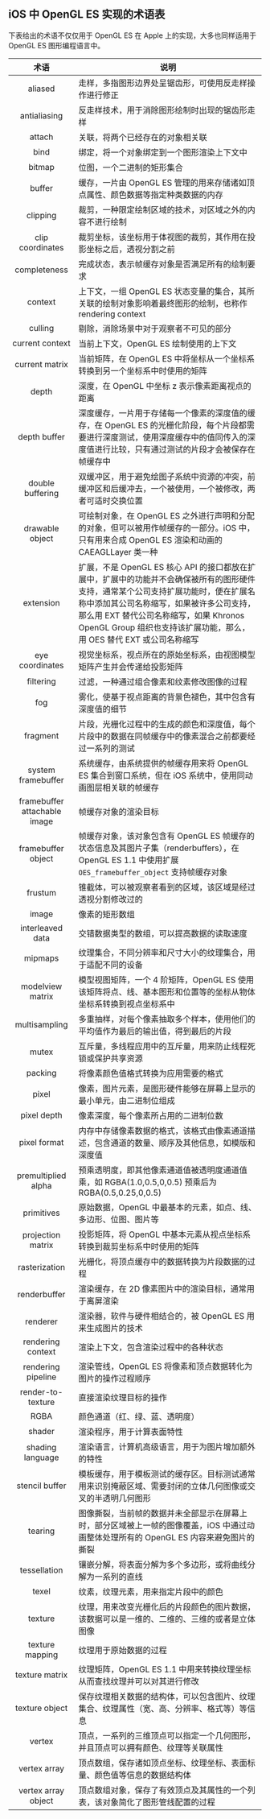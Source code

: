 ## iOS 中 OpenGL ES 实现的术语表
下表给出的术语不仅仅用于 OpenGL ES 在 Apple 上的实现，大多也同样适用于 OpenGL ES 图形编程语言中。

|术语|说明|
|:---:|---|
|aliased|走样，多指图形边界处呈锯齿形，可使用反走样操作进行修正|
|antialiasing|反走样技术，用于消除图形绘制时出现的锯齿形走样|
|attach|关联，将两个已经存在的对象相关联|
|bind|绑定，将一个对象绑定到一个图形渲染上下文中|
|bitmap|位图，一个二进制的矩形集合|
|buffer|缓存，一片由 OpenGL ES 管理的用来存储诸如顶点属性、颜色数据等指定种类数据的内存|
|clipping|裁剪，一种限定绘制区域的技术，对区域之外的内容不进行绘制|
|clip coordinates|裁剪坐标，该坐标用于体视图的裁剪，其作用在投影坐标之后，透视分割之前|
|completeness|完成状态，表示帧缓存对象是否满足所有的绘制要求|
|context|上下文，一组 OpenGL ES 状态变量的集合，其所关联的绘制对象影响着最终图形的绘制，也称作 rendering context|
|culling|剔除，消除场景中对于观察者不可见的部分|
|current context|当前上下文，OpenGL ES 绘制使用的上下文|
|current matrix|当前矩阵，在 OpenGL ES 中将坐标从一个坐标系转换到另一个坐标系中时使用的矩阵|
|depth|深度，在 OpenGL 中坐标 z 表示像素距离视点的距离|
|depth buffer|深度缓存，一片用于存储每一个像素的深度值的缓存，在 OpenGL ES 的光栅化阶段，每个片段都需要进行深度测试，使用深度缓存中的值同传入的深度值进行比较，只有通过测试的片段才会被保存在帧缓存中|
|double buffering|双缓冲区，用于避免绘图子系统中资源的冲突，前缓冲区和后缓冲去，一个被使用，一个被修改，两者可适时交换位置|
|drawable object|可绘制对象，在 OpenGL ES 之外进行声明和分配的对象，但可以被用作帧缓存的一部分。iOS 中，只有用来合成 OpenGL ES 渲染和动画的 CAEAGLLayer 类一种|
|extension|扩展，不是 OpenGL ES 核心 API 的接口都放在扩展中，扩展中的功能并不会确保被所有的图形硬件支持，通常某个公司支持扩展功能时，便在扩展名称中添加其公司名称缩写，如果被许多公司支持，那么用 EXT 替代公司名称缩写，如果 Khronos OpenGL Group 组织也支持该扩展功能，那么，用 OES 替代 EXT 或公司名称缩写|
|eye coordinates|视觉坐标系，视点所在的原始坐标系，由视图模型矩阵产生并会传递给投影矩阵|
|filtering|过滤，一种通过组合像素和纹素修改图像的过程|
|fog|雾化，使基于视点距离的背景色褪色，其中包含有深度值的细节|
|fragment|片段，光栅化过程中的生成的颜色和深度值，每个片段中的数据在同帧缓存中的像素混合之前都要经过一系列的测试|
|system framebuffer|系统缓存，由系统提供的帧缓存用来将 OpenGL ES 集合到窗口系统，但在 iOS 系统中，使用同动画图层相关联的帧缓存|
|framebuffer attachable image|帧缓存对象的渲染目标|
|framebuffer object|帧缓存对象，该对象包含有 OpenGL ES 帧缓存的状态信息及其图片子集（renderbuffers），在 OpenGL ES 1.1 中使用扩展 `OES_framebuffer_object` 支持帧缓存对象|
|frustum|锥截体，可以被观察者看到的区域，该区域是经过透视分割修改过的|
|image|像素的矩形数组|
|interleaved data|交错数据类型的数组，可以提高数据的读取速度|
|mipmaps|纹理集合，不同分辨率和尺寸大小的纹理集合，用于适配不同的设备|
|modelview matrix|模型视图矩阵，一个 4 阶矩阵，OpenGL ES 使用该矩阵将点、线、基本图形和位置等的坐标从物体坐标系转换到视点坐标系中|
|multisampling|多重抽样，对每个像素抽取多个样本，使用他们的平均值作为最后的输出值，得到最后的片段|
|mutex|互斥量，多线程应用中的互斥量，用来防止线程死锁或保护共享资源|
|packing|将像素颜色值格式转换为应用需要的格式|
|pixel|像素，图片元素，是图形硬件能够在屏幕上显示的最小单元，由二进制位组成|
|pixel depth|像素深度，每个像素所占用的二进制位数|
|pixel format|内存中存储像素数据的格式，该格式由像素通道描述，包含通道的数量、顺序及其他信息，如模版和深度值|
|premultiplied alpha|预乘透明度，即其他像素通道值被透明度通道值乘，如 RGBA(1.0,0.5,0,0.5) 预乘后为 RGBA(0.5,0.25,0,0.5)|
|primitives|原始数据，OpenGL 中最基本的元素，如点、线、多边形、位图、图片等|
|projection matrix|投影矩阵，将 OpenGL 中基本元素从视点坐标系转换到裁剪坐标系中时使用的矩阵|
|rasterization|光栅化，将顶点缓存中的数据转换为片段数据的过程|
|renderbuffer|渲染缓存，在 2D 像素图片中的渲染目标，通常用于离屏渲染|
|renderer|渲染器，软件与硬件相结合的，被 OpenGL ES 用来生成图片的技术|
|rendering context|渲染上下文，包含渲染过程中的各种状态|
|rendering pipeline|渲染管线，OpenGL ES 将像素和顶点数据转化为图片的操作过程顺序|
|render-to-texture|直接渲染纹理目标的操作|
|RGBA|颜色通道（红、绿、蓝、透明度）|
|shader|渲染程序，用于计算表面特性|
|shading language|渲染语言，计算机高级语言，用于为图片增加额外的特性|
|stencil buffer|模板缓存，用于模板测试的缓存区。目标测试通常用来识别掩蔽区域、需要封闭的立体几何图像或交叉的半透明几何图形|
|tearing|图像撕裂，当前帧的数据并未全部显示在屏幕上时，部分区域被上一帧的图像覆盖，iOS 中通过动画整体处理所有的 OpenGL ES 内容来避免图片的撕裂|
|tessellation|镶嵌分解，将表面分解为多个多边形，或将曲线分解为一系列的直线|
|texel|纹素，纹理元素，用来指定片段中的颜色|
|texture|纹理，用来改变光栅化后的片段颜色的图片数据，该数据可以是一维的、二维的、三维的或者是立体图像|
|texture mapping|纹理用于原始数据的过程|
|texture matrix|纹理矩阵，OpenGL ES 1.1 中用来转换纹理坐标从而查找纹理并可以对其进行修改|
|texture object|保存纹理相关数据的结构体，可以包含图片、纹理集合、纹理属性（宽、高、分辨率、格式等）等信息|
|vertex|顶点，一系列的三维顶点可以指定一个几何图形，并且顶点可以拥有颜色、纹理等关联属性|
|vertex array|顶点数组，保存诸如顶点坐标、纹理坐标、表面标量、颜色值等信息的数据结构体|
|vertex array object|顶点数组对象，保存了有效顶点及其属性的一个列表，该对象简化了图形管线配置的过程|